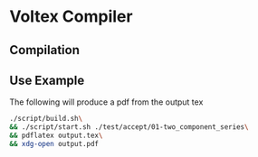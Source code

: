 # Voltex Compiler

## Compilation

## Use Example

The following will produce a pdf from the output tex

```sh
./script/build.sh\
&& ./script/start.sh ./test/accept/01-two_component_series\
&& pdflatex output.tex\
&& xdg-open output.pdf
```

